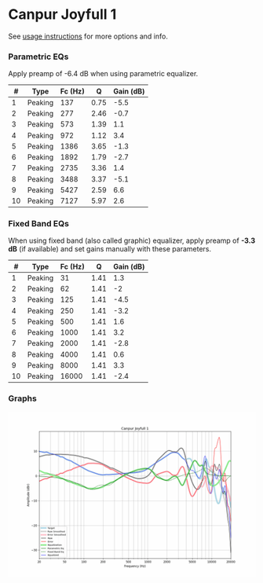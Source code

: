 # Canpur Joyfull 1
See [usage instructions](https://github.com/jaakkopasanen/AutoEq#usage) for more options and info.

### Parametric EQs
Apply preamp of -6.4 dB when using parametric equalizer.

|   # | Type    |   Fc (Hz) |    Q |   Gain (dB) |
|-----|---------|-----------|------|-------------|
|   1 | Peaking |       137 | 0.75 |        -5.5 |
|   2 | Peaking |       277 | 2.46 |        -0.7 |
|   3 | Peaking |       573 | 1.39 |         1.1 |
|   4 | Peaking |       972 | 1.12 |         3.4 |
|   5 | Peaking |      1386 | 3.65 |        -1.3 |
|   6 | Peaking |      1892 | 1.79 |        -2.7 |
|   7 | Peaking |      2735 | 3.36 |         1.4 |
|   8 | Peaking |      3488 | 3.37 |        -5.1 |
|   9 | Peaking |      5427 | 2.59 |         6.6 |
|  10 | Peaking |      7127 | 5.97 |         2.6 |

### Fixed Band EQs
When using fixed band (also called graphic) equalizer, apply preamp of **-3.3 dB** (if available) and set gains manually with these parameters.

|   # | Type    |   Fc (Hz) |    Q |   Gain (dB) |
|-----|---------|-----------|------|-------------|
|   1 | Peaking |        31 | 1.41 |         1.3 |
|   2 | Peaking |        62 | 1.41 |        -2   |
|   3 | Peaking |       125 | 1.41 |        -4.5 |
|   4 | Peaking |       250 | 1.41 |        -3.2 |
|   5 | Peaking |       500 | 1.41 |         1.6 |
|   6 | Peaking |      1000 | 1.41 |         3.2 |
|   7 | Peaking |      2000 | 1.41 |        -2.8 |
|   8 | Peaking |      4000 | 1.41 |         0.6 |
|   9 | Peaking |      8000 | 1.41 |         3.3 |
|  10 | Peaking |     16000 | 1.41 |        -2.4 |

### Graphs
![](./Canpur%20Joyfull%201.png)
